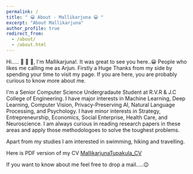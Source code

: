 ```yaml
---
permalink: /
title: " 😀 About - Mallikarjuna 😀 "
excerpt: "About Mallikarjuna"
author_profile: true
redirect_from: 
  - /about/
  - /about.html
---
```




Hi..... 🤩 🤩 🤩, I'm Mallikarjuna!. It was great to see you here..😀 People who likes me calling me as Arjun. Firstly a Huge Thanks 
from my side by spending your time to visit my page. If you are here, you are probably curious to know more about me. 

I'm a Senior Computer Science Undergradaute Student at R.V.R & J.C College of Engineering. I have major interests in Machine Learning,
Deep Learning, Computer Vision, Privacy-Preserving AI, Natural Language Processing, and Psychology. I have minor interests in Strategy, Entrepreneurship, Economics, Social Enterprise, Health Care,
and Neuroscience. I am always curious in reading research papers in these areas and apply those methodologoes to solve the toughest
problems.

Apart from my studies I am interested in swimming, hiking and travelling. 

Here is PDF version of my CV <a href="MallikarjunaTupakula_CV.pdf" target="_blank">MallikarjunaTupakula_CV</a>

If you want to know about me feel free to drop a mail.....😉

